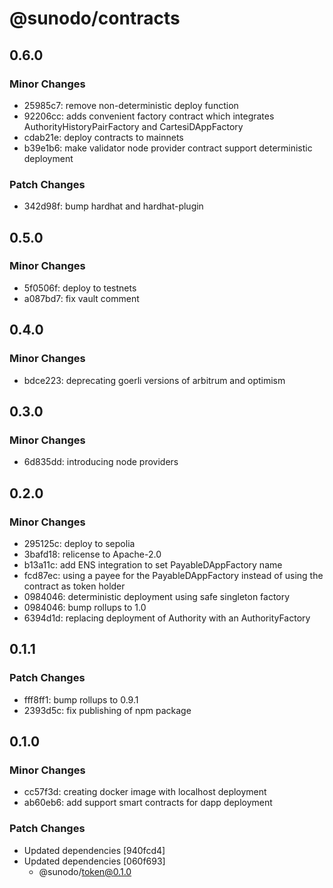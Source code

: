 # @sunodo/contracts

## 0.6.0

### Minor Changes

- 25985c7: remove non-deterministic deploy function
- 92206cc: adds convenient factory contract which integrates AuthorityHistoryPairFactory and CartesiDAppFactory
- cdab21e: deploy contracts to mainnets
- b39e1b6: make validator node provider contract support deterministic deployment

### Patch Changes

- 342d98f: bump hardhat and hardhat-plugin

## 0.5.0

### Minor Changes

- 5f0506f: deploy to testnets
- a087bd7: fix vault comment

## 0.4.0

### Minor Changes

- bdce223: deprecating goerli versions of arbitrum and optimism

## 0.3.0

### Minor Changes

- 6d835dd: introducing node providers

## 0.2.0

### Minor Changes

- 295125c: deploy to sepolia
- 3bafd18: relicense to Apache-2.0
- b13a11c: add ENS integration to set PayableDAppFactory name
- fcd87ec: using a payee for the PayableDAppFactory instead of using the contract as token holder
- 0984046: deterministic deployment using safe singleton factory
- 0984046: bump rollups to 1.0
- 6394d1d: replacing deployment of Authority with an AuthorityFactory

## 0.1.1

### Patch Changes

- fff8ff1: bump rollups to 0.9.1
- 2393d5c: fix publishing of npm package

## 0.1.0

### Minor Changes

- cc57f3d: creating docker image with localhost deployment
- ab60eb6: add support smart contracts for dapp deployment

### Patch Changes

- Updated dependencies [940fcd4]
- Updated dependencies [060f693]
  - @sunodo/token@0.1.0
